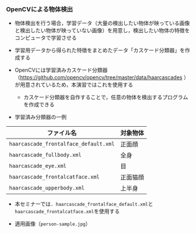 ### OpenCVによる物体検出
- 物体検出を行う場合，学習データ（大量の検出したい物体が映っている画像と検出したい物体が映っていない画像）を用意し，検出したい物体の特徴をコンピュータで学習させる
- 学習用データから得られた特徴をまとめたデータ「カスケード分類器」を作成する
- OpenCVには学習済みカスケード分類器（https://github.com/opencv/opencv/tree/master/data/haarcascades ）が用意されているため，本演習ではこれを使用する
  - カスケード分類器を自作することで，任意の物体を検出するプログラムを作成できる

- 学習済み分類器の一例

| ファイル名 | 対象物体 |
| ---- | ---- |
| ``haarcascade_frontalface_default.xml`` | 正面顔 |
| ``haarcascade_fullbody.xml`` | 全身 |
| ``haarcascade_eye.xml`` | 目 |
| ``haarcascade_frontalcatface.xml``| 正面猫顔 |
| ``haarcascade_upperbody.xml`` | 上半身 |

- 本セミナーでは．``haarcascade_frontalface_default.xml``と``haarcascade_frontalcatface.xml``を使用する

- 適用画像（``person-sample.jpg``）
